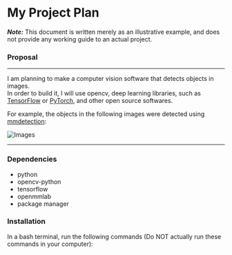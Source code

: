 # My Project Plan

***Note:*** This document is written merely as an illustrative example, and does not provide any working guide to an actual project.  

### Proposal 
--- 
I am planning to make a computer vision software that detects objects in images.  
In order to build it, I will use opencv, deep learning libraries, such as [TensorFlow](https://www.tensorflow.org/?hl=ko) or [PyTorch](https://pytorch.org/), and other open source softwares.  

For example, the objects in the following images were detected using [mmdetection](https://github.com/open-mmlab/mmdetection):  

![Images](https://user-images.githubusercontent.com/12907710/137271636-56ba1cd2-b110-4812-8221-b4c120320aa9.png)  

---
### Dependencies  
- python
- opencv-python
- tensorflow
- openmmlab
- package manager

### Installation

In a bash terminal, run the following commands (Do NOT actually run these commands in
your computer):



<!--
**kda5337/kda5337** is a ✨ _special_ ✨ repository because its `README.md` (this file) appears on your GitHub profile.

Here are some ideas to get you started:

- 🔭 I’m currently working on ...
- 🌱 I’m currently learning ...
- 👯 I’m looking to collaborate on ...
- 🤔 I’m looking for help with ...
- 💬 Ask me about ...
- 📫 How to reach me: ...
- 😄 Pronouns: ...
- ⚡ Fun fact: ...
-->
